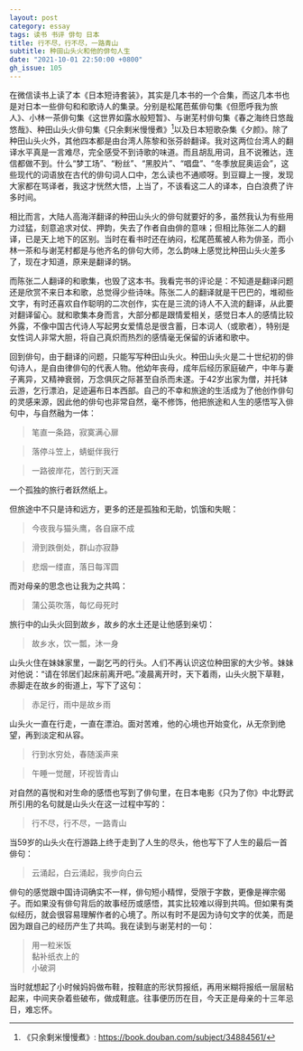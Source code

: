 ```yaml
---
layout: post
category: essay
tags: 读书 书评 俳句 日本
title: 行不尽，行不尽，一路青山
subtitle: 种田山头火和他的俳句人生
date: "2021-10-01 22:50:00 +0800"
gh_issue: 105
---
```


在微信读书上读了本《日本短诗套装》，其实是几本书的一个合集，而这几本书也是对日本一些俳句和和歌诗人的集录。分别是松尾芭蕉俳句集《但愿呼我为旅人》、小林一茶俳句集《这世界如露水般短暂》、与谢芜村俳句集《春之海终日悠哉悠哉》、种田山头火俳句集《只余剩米慢慢煮》[^1]以及日本短歌杂集《夕颜》。除了种田山头火外，其他四本都是由台湾人陈黎和张芬龄翻译。我对这两位台湾人的翻译水平真是一言难尽，完全感受不到诗歌的味道。而且胡乱用词，且不说雅达，连信都做不到。什么“梦工场”、“粉丝”、“黑胶片”、“唱盘”、“冬季放屁奥运会”，这些现代的词语放在古代的俳句词人口中，怎么读也不通顺呀。到豆瓣上一搜，发现大家都在骂译者，我这才恍然大悟，上当了，不该看这二人的译本，白白浪费了许多时间。

相比而言，大陆人高海洋翻译的种田山头火的俳句就要好的多，虽然我认为有些用力过猛，刻意追求对仗、押韵，失去了作者自由俳的意味；但相比陈张二人的翻译，已是天上地下的区别。当时在看书时还在纳闷，松尾芭蕉被人称为俳圣，而小林一茶和与谢芜村都是与他齐名的俳句大师，怎么韵味上感觉比种田山头火差多了，现在才知道，原来是翻译的锅。

而陈张二人翻译的和歌集，也毁了这本书。我看完书的评论是：不知道是翻译问题还是欣赏不来日本和歌，总觉得少些诗味。陈张二人的翻译就是干巴巴的，堆砌些文字，有时还喜欢自作聪明的二次创作，实在是三流的诗人不入流的翻译，从此要对翻译留心。就和歌集本身而言，大部分都是跟情爱相关，感觉日本人的感情比较外露，不像中国古代诗人写起男女爱情总是很含蓄，日本词人（或歌者），特别是女性词人非常大胆，将自己真炽而热烈的感情毫无保留的诉诸和歌中。

回到俳句，由于翻译的问题，只能写写种田山头火。种田山头火是二十世纪初的俳句诗人，是自由律俳句的代表人物。他幼年丧母，成年后经历家庭破产，中年与妻子离异，又精神衰弱，万念俱灰之际甚至自杀而未遂。于42岁出家为僧，并托钵云游，乞行漂泊，足迹遍布日本西部。自己的不幸和旅途的生活成为了他创作俳句的灵感来源，因此他的俳句也非常自然，毫不修饰，他把旅途和人生的感悟写入俳句中，与自然融为一体：

> 笔直一条路，寂寞满心扉

> 落停斗笠上，蜻蜓伴我行

> 一路彼岸花，苦行到天涯

一个孤独的旅行者跃然纸上。

但旅途中不只是诗和远方，更多的还是孤独和无助，饥饿和失眠：

> 今夜我与猫头鹰，各自寐不成

> 滑到跌倒处，群山亦寂静

> 悲烟一缕直，落日每浑圆

而对母亲的思念也让我为之共鸣：

> 蒲公英吹落，每忆母死时

旅行中的山头火回到故乡，故乡的水土还是让他感到亲切：

> 故乡水，饮一瓢，沐一身

山头火住在妹妹家里，一副乞丐的行头。人们不再认识这位种田家的大少爷。妹妹对他说：“请在邻居们起床前离开吧。”凌晨离开时，天下着雨，山头火脱下草鞋，赤脚走在故乡的街道上，写下了这句：

> 赤足行，雨中是故乡雨

山头火一直在行走，一直在漂泊。面对苦难，他的心境也开始变化，从无奈到绝望，再到淡定和从容。

> 行到水穷处，春随溪声来

> 午睡一觉醒，环视皆青山

对自然的喜悦和对生命的感悟也写到了俳句里，在日本电影《只为了你》中北野武所引用的名句就是山头火在这一过程中写的：

> 行不尽，行不尽，一路青山

当59岁的山头火在行游路上终于走到了人生的尽头，他也写下了人生的最后一首俳句：

> 云涌起，白云涌起，我步向白云

俳句的感觉跟中国诗词确实不一样，俳句短小精悍，受限于字数，更像是禅宗偈子。而如果没有俳句背后的故事经历或感悟，其实比较难以得到共鸣。但如果有类似经历，就会很容易理解作者的心境了。所以有时不是因为诗句文字的优美，而是因为跟自己的经历产生了共鸣。我在读到与谢芜村的一句：

> 用一粒米饭   
> 黏补纸衣上的   
> 小破洞   

当时就想起了小时候妈妈做布鞋，按鞋底的形状剪报纸，再用米糊将报纸一层层粘起来，中间夹杂着些破布，做成鞋底。往事便历历在目，今天正是母亲的十三年忌日，难忘怀。


[^1]: 《只余剩米慢慢煮》: https://book.douban.com/subject/34884561/
